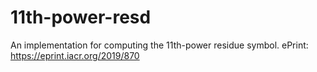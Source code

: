 # 11th-power-resd
An implementation for computing the 11th-power residue symbol. ePrint: https://eprint.iacr.org/2019/870
